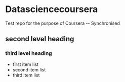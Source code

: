 # Datasciencecoursera
Test repo for the purpose of Coursera -- Synchronised  
## second level heading  
### third level heading  
* first item list  
* second item list  
* third item list  
